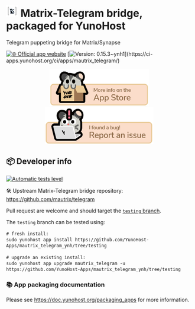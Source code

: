 <!--
N.B.: This README was automatically generated by <https://github.com/YunoHost/apps_tools/blob/main/readme_generator>
It shall NOT be edited by hand.
-->

<h1>
  <img src="https://raw.githubusercontent.com/YunoHost/apps/main/logos/mautrix_telegram.png" width="32px" alt="Logo of Matrix-Telegram bridge">
  Matrix-Telegram bridge, packaged for YunoHost
</h1>

Telegram puppeting bridge for Matrix/Synapse

[![🌐 Official app website](https://img.shields.io/badge/Official_app_website-darkgreen?style=for-the-badge)](https://docs.mau.fi/bridges/python/telegram/index.html)
[![Version: 0.15.3~ynh1](https://img.shields.io/badge/Version-0.15.3~ynh1-rgba(0,150,0,1)?style=for-the-badge)](https://ci-apps.yunohost.org/ci/apps/mautrix_telegram/)

<div align="center">
<a href="https://apps.yunohost.org/app/mautrix_telegram"><img height="100px" src="https://github.com/YunoHost/yunohost-artwork/raw/refs/heads/main/badges/neopossum-badges/badge_more_info_on_the_appstore.svg"/></a>
<a href="https://github.com/YunoHost-Apps/mautrix_telegram_ynh/issues"><img height="100px" src="https://github.com/YunoHost/yunohost-artwork/raw/refs/heads/main/badges/neopossum-badges/badge_report_an_issue.svg"/></a>
</div>

## 📦 Developer info

[![Automatic tests level](https://apps.yunohost.org/badge/cilevel/mautrix_telegram)](https://ci-apps.yunohost.org/ci/apps/mautrix_telegram/)

🛠️ Upstream Matrix-Telegram bridge repository: <https://github.com/mautrix/telegram>

Pull request are welcome and should target the [`testing` branch](https://github.com/YunoHost-Apps/mautrix_telegram_ynh/tree/testing).

The `testing` branch can be tested using:
```
# fresh install:
sudo yunohost app install https://github.com/YunoHost-Apps/mautrix_telegram_ynh/tree/testing

# upgrade an existing install:
sudo yunohost app upgrade mautrix_telegram -u https://github.com/YunoHost-Apps/mautrix_telegram_ynh/tree/testing
```

### 📚 App packaging documentation

Please see <https://doc.yunohost.org/packaging_apps> for more information.